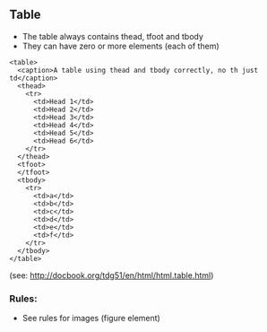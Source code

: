 ## Table
* The table always contains thead, tfoot and tbody
* They can have zero or more elements (each of them)

```
<table>
  <caption>A table using thead and tbody correctly, no th just td</caption>
  <thead>
    <tr>
      <td>Head 1</td>
      <td>Head 2</td>
      <td>Head 3</td>
      <td>Head 4</td>
      <td>Head 5</td>
      <td>Head 6</td>
    </tr>
  </thead>
  <tfoot>
  </tfoot>
  <tbody>
    <tr>
      <td>a</td>
      <td>b</td>
      <td>c</td>
      <td>d</td>
      <td>e</td>
      <td>f</td>
    </tr>
  </tbody>
</table>
```
(see: http://docbook.org/tdg51/en/html/html.table.html)
### Rules:
 * See rules for images (figure element)